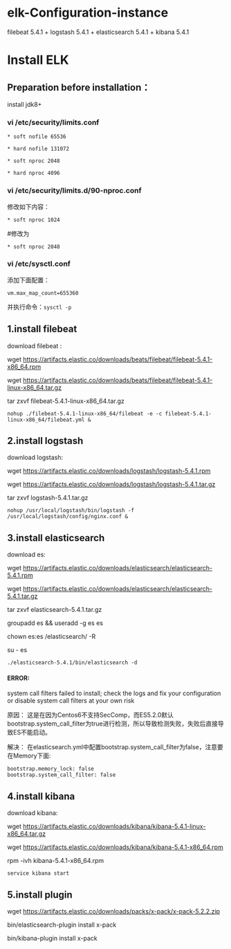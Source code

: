 # elk-Configuration-instance

 filebeat 5.4.1 + logstash 5.4.1 + elasticsearch 5.4.1 + kibana 5.4.1
 
 # Install ELK
 
 ## Preparation before installation：
 
 install jdk8+
 
### vi /etc/security/limits.conf 
```
* soft nofile 65536

* hard nofile 131072

* soft nproc 2048

* hard nproc 4096
```
 ### vi /etc/security/limits.d/90-nproc.conf 

修改如下内容：

`* soft nproc 1024`

#修改为

`* soft nproc 2048`

### vi /etc/sysctl.conf 

添加下面配置：

`vm.max_map_count=655360`

并执行命令：`sysctl -p`

 
 ## 1.install filebeat
 
 download filebeat :
 
 wget https://artifacts.elastic.co/downloads/beats/filebeat/filebeat-5.4.1-x86_64.rpm
 
 wget https://artifacts.elastic.co/downloads/beats/filebeat/filebeat-5.4.1-linux-x86_64.tar.gz 
 
 tar zxvf filebeat-5.4.1-linux-x86_64.tar.gz
 
 `nohup ./filebeat-5.4.1-linux-x86_64/filebeat -e -c filebeat-5.4.1-linux-x86_64/filebeat.yml &`
  
 ## 2.install logstash
 
 download logstash:
 
 wget https://artifacts.elastic.co/downloads/logstash/logstash-5.4.1.rpm
 
 wget https://artifacts.elastic.co/downloads/logstash/logstash-5.4.1.tar.gz
 
 tar zxvf logstash-5.4.1.tar.gz
 
 `nohup /usr/local/logstash/bin/logstash -f /usr/local/logstash/config/nginx.conf &`


 ## 3.install elasticsearch
 
 download es:
 
 wget https://artifacts.elastic.co/downloads/elasticsearch/elasticsearch-5.4.1.rpm
 
 wget https://artifacts.elastic.co/downloads/elasticsearch/elasticsearch-5.4.1.tar.gz
 
 tar zxvf elasticsearch-5.4.1.tar.gz
 
 groupadd es && useradd -g es es
 
 chown es:es /elasticsearch/ -R
 
 su - es 
 
`./elasticsearch-5.4.1/bin/elasticsearch -d`

 #### ERROR:
 
 system call filters failed to install; check the logs and fix your configuration or disable system call filters at your own risk

原因：
这是在因为Centos6不支持SecComp，而ES5.2.0默认bootstrap.system_call_filter为true进行检测，所以导致检测失败，失败后直接导致ES不能启动。

解决：
在elasticsearch.yml中配置bootstrap.system_call_filter为false，注意要在Memory下面:
```
bootstrap.memory_lock: false
bootstrap.system_call_filter: false
``` 
  
  ## 4.install kibana
  
  download kibana:
  
  wget https://artifacts.elastic.co/downloads/kibana/kibana-5.4.1-linux-x86_64.tar.gz
  
  wget https://artifacts.elastic.co/downloads/kibana/kibana-5.4.1-x86_64.rpm
  
  rpm -ivh kibana-5.4.1-x86_64.rpm
  
  `service kibana start`
 
## 5.install plugin

wget https://artifacts.elastic.co/downloads/packs/x-pack/x-pack-5.2.2.zip

bin/elasticsearch-plugin install x-pack

bin/kibana-plugin install x-pack

